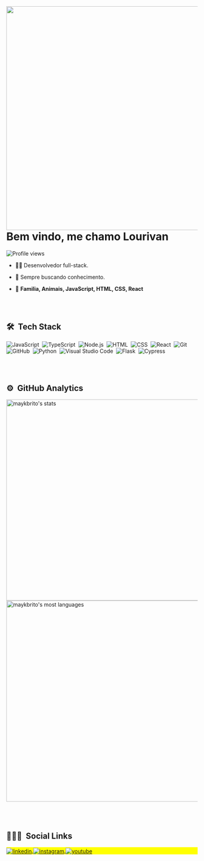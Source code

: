 <img align="right" height="590em" src="https://raw.githubusercontent.com/gist/lourivanluz/6c6ca5bba0a9e841f37d1910815c6250/raw/73aa6ba96e105930a574fe634abad936fefb539e/github_card.svg"/>
<h1 align="left">Bem vindo, me chamo Lourivan</h1>
<p align="left"> <img src="https://komarev.com/ghpvc/?username=lourivanluz&color=yellow" alt="Profile views" /> </p>

- 👨‍💻 Desenvolvedor full-stack. 

- 🔭 Sempre buscando conhecimento.

- :blue_heart: **Familia, Animais, JavaScript, HTML, CSS, React**

<br><br>

## 🛠 &nbsp;Tech Stack

![JavaScript](https://img.shields.io/badge/-JavaScript-05122A?style=flat&logo=javascript)&nbsp;
![TypeScript](https://img.shields.io/badge/-typescript-05122A?style=flat&logo=typescript)&nbsp;
![Node.js](https://img.shields.io/badge/-Node.js-05122A?style=flat&logo=node.js)&nbsp;
![HTML](https://img.shields.io/badge/-HTML-05122A?style=flat&logo=HTML5)&nbsp;
![CSS](https://img.shields.io/badge/-CSS-05122A?style=flat&logo=CSS3&logoColor=1572B6)&nbsp;
![React](https://img.shields.io/badge/-React-05122A?style=flat&logo=react)&nbsp;
![Git](https://img.shields.io/badge/-Git-05122A?style=flat&logo=git)&nbsp;
![GitHub](https://img.shields.io/badge/-GitHub-05122A?style=flat&logo=github)&nbsp;
![Python](https://img.shields.io/badge/-python-05122A?style=flat&logo=python)&nbsp;
![Visual Studio Code](https://img.shields.io/badge/-Visual%20Studio%20Code-05122A?style=flat&logo=visual-studio-code&logoColor=007ACC)&nbsp;
![Flask](https://img.shields.io/badge/-flask-05122A?style=flat&logo=flask)&nbsp;
![Cypress](https://img.shields.io/badge/-cypress-05122A?style=flat&logo=cypress)&nbsp;

<br><br>

## ⚙️ &nbsp;GitHub Analytics

<p align="left">
<img width="530em" src="https://github-readme-stats.vercel.app/api?username=lourivanluz&show_icons=true&theme=vision-friendly-dark" alt="maykbrito's stats"/>
<img width="530em" src="https://github-readme-stats.vercel.app/api/top-langs/?username=lourivanluz&layout=compact&theme=vision-friendly-dark" alt="maykbrito's most languages"/>
</p>

<br><br>

## 👨🏽‍🦲 &nbsp;Social Links

<p align="left" style="background:yellow">
  
<a href="https://linkedin.com/in/lourivanluz" target="_blank">
  <img align="center" src="https://img.shields.io/badge/-lourivanluz-05122A?style=flat&logo=linkedin" alt="linkedin"/>
</a>
<a href="https://instagram.com/lourivanluz" target="_blank">
 <img align="center" src="https://img.shields.io/badge/-lourivanluz-05122A?style=flat&logo=instagram" alt="instagram"/>
</a>
<a href="https://facebook.com/lourivanluz" target="_blank">
 <img align="center" src="https://img.shields.io/badge/-lourivanluz-05122A?style=flat&logo=facebook" alt="youtube"/>
</a>
</p>
